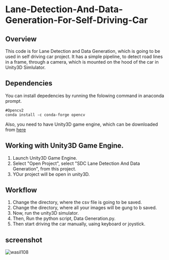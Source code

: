 # Lane-Detection-And-Data-Generation-For-Self-Driving-Car

## Overview
This code is for Lane Detection and Data Generation, which is going to be used in self driving car project.
It has a simple pipeline, to detect road lines in a frame, through a camera, which is mounted on the hood of the car in Unity3D Simlulator.

## Dependencies
You can install depedencies by running the folowing command in anaconda prompt.
```
#Opencv2
conda install -c conda-forge opencv
```

Also, you need to have Unity3D game engine, which can be downloaded from [here](https://unity3d.com/)

## Working with Unity3D Game Engine.
1) Launch Unity3D Game Engine.
2) Select "Open Project", select "SDC Lane Detection And Data Generation", from this project.
3) YOur project will be open in unity3D.

## Workflow
1) Change the directory, where the csv file is going to be saved.
2) Change the directory, where all your images will be gung to b saved.
3) Now, run the unity3D simulator.
4) Then, Run the python script, Data Generation.py.
5) Then start driving the car manually, uaing keyboard or joystick.

## screenshot
![wasil108](https://user-images.githubusercontent.com/31696557/39653814-0dfca2ae-5010-11e8-94b0-562c67afd726.png)
